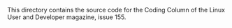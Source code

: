 This directory contains the source code for the Coding Column of the Linux User and Developer magazine, issue 155.
